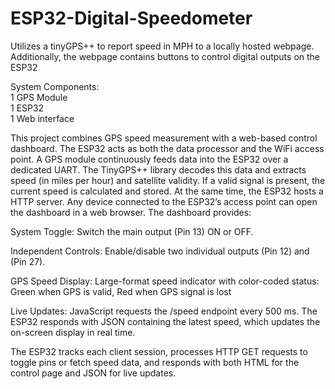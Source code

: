 # ESP32-Digital-Speedometer
Utilizes a tinyGPS++ to report speed in MPH to a locally hosted webpage. Additionally, the webpage contains buttons to control digital outputs on the ESP32

System Components:  
1 GPS Module   
1 ESP32    
1 Web interface    

This project combines GPS speed measurement with a web-based control dashboard. The ESP32 acts as both the data processor and the WiFi access point. A GPS module continuously feeds data into the ESP32 over a dedicated UART. The TinyGPS++ library decodes this data and extracts speed (in miles per hour) and satellite validity. If a valid signal is present, the current speed is calculated and stored. At the same time, the ESP32 hosts a HTTP server. Any device connected to the ESP32’s access point can open the dashboard in a web browser. The dashboard provides:

System Toggle: Switch the main output (Pin 13) ON or OFF.

Independent Controls: Enable/disable two individual outputs (Pin 12) and (Pin 27).

GPS Speed Display: Large-format speed indicator with color-coded status: Green when GPS is valid, Red when GPS signal is lost

Live Updates: JavaScript requests the /speed endpoint every 500 ms. The ESP32 responds with JSON containing the latest speed, which updates the on-screen display in real time.

The ESP32 tracks each client session, processes HTTP GET requests to toggle pins or fetch speed data, and responds with both HTML for the control page and JSON for live updates.
